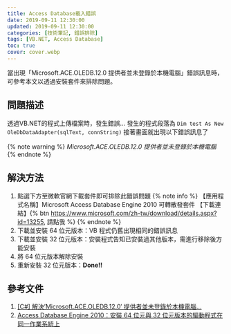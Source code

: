 ```yaml
---
title: Access Database載入錯誤
date: 2019-09-11 12:30:00
updated: 2019-09-11 12:30:00
categories: [技術筆記, 錯誤排除]
tags: [VB.NET, Access Database]
toc: true
cover: cover.webp
---
```


當出現「Microsoft.ACE.OLEDB.12.0 提供者並未登錄於本機電腦」錯誤訊息時，可參考本文以透過安裝套件來排除問題。

<!-- more -->

## 問題描述

透過VB.NET的程式上傳檔案時，發生錯誤…
發生的程式段落為 `Dim test As New OleDbDataAdapter(sqlText, connString)`
接著畫面就出現以下錯誤訊息了

{% note warning %}
_Microsoft.ACE.OLEDB.12.0 提供者並未登錄於本機電腦_
{% endnote %}

## 解決方法
1. 點選下方至微軟官網下載套件即可排除此錯誤問題
   {% note info %}
    【應用程式名稱】Microsoft Access Database Engine 2010 可轉散發套件
    【下載連結】{% btn https://www.microsoft.com/zh-tw/download/details.aspx?id=13255, 請點我 %}
   {% endnote %}
2. 下載並安裝 64 位元版本：VB 程式仍舊出現相同的錯誤訊息
3. 下載並安裝 32 位元版本：安裝程式告知已安裝過其他版本，需進行移除後方能安裝
4. 將 64 位元版本解除安裝
5. 重新安裝 32 位元版本：**Done!!**

## 參考文件
1. [[C#] 解決’Microsoft.ACE.OLEDB.12.0′ 提供者並未登錄於本機電腦…](https://dotblogs.com.tw/dragoncancer/2016/03/31/102924)
2. [Access Database Engine 2010：安裝 64 位元與 32 位元版本的驅動程式在同一作業系統上](http://sharedderrick.blogspot.com/2013/04/access-database-engine-2010-64-32.html)